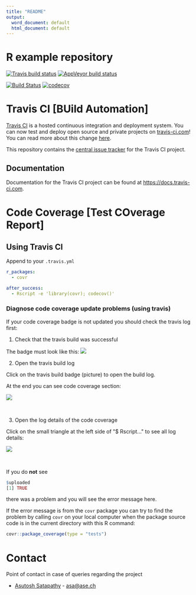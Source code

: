 ```yaml
---
title: "README"
output:
  word_document: default
  html_document: default
---
```


# R example repository
<!-- badges: start -->
[![Travis build status](https://travis-ci.org/marchandpatrick/solar.system.svg?branch=master)](https://travis-ci.org/marchandpatrick/solar.system)
[![AppVeyor build status](https://ci.appveyor.com/api/projects/status/github/marchandpatrick/solar.system?branch=master&svg=true)](https://ci.appveyor.com/project/marchandpatrick/solar.system)
<!-- badges: end -->

[![Build Status](https://travis-ci.org/mrtyormaa/solar.system.svg?branch=master)](https://travis-ci.org/mrtyormaa/solar.system) [![codecov](https://codecov.io/gh/mrtyormaa/solar.system/branch/master/graph/badge.svg)](https://codecov.io/gh/mrtyormaa/solar.system)

# Travis CI [BUild Automation]

[Travis CI](https://travis-ci.com) is a hosted continuous integration and
deployment system. You can now test and deploy open source and private projects
on [travis-ci.com](https://travis-ci.com)! You can read more about this change 
[here](https://blog.travis-ci.com/2018-05-02-open-source-projects-on-travis-ci-com-with-github-apps).

This repository contains the [central issue
tracker](https://github.com/travis-ci/travis-ci/issues) for the Travis CI
project.

## Documentation

Documentation for the Travis CI project can be found at
<https://docs.travis-ci.com>.


# Code Coverage [Test COverage Report]

## Using Travis CI

Append to your `.travis.yml`

```yml
r_packages:
  - covr

after_success:
  - Rscript -e 'library(covr); codecov()'
```


### Diagnose code coverage update problems (using travis)

If your code coverage badge is not updated you should check the travis log first:

1. Check that the travis build was successful

The badge must look like this: ![](build_passing.png)


2. Open the travis build log

Click on the travis build badge (picture) to open the build log.

At the end you can see code coverage section:

![](Rscript_covr.png)

</br>

3. Open the log details of the code coverage

Click on the small triangle at the left side of "$ Rscript..." to see all log details:

![](Rscript_covr_success.png)

</br>

If you do **not** see

```R
$uploaded
[1] TRUE
```

there was a problem and you will see the error message here.

If the error message is from the `covr` package you can try to find the problem by calling `covr`
on your local computer when the package source code is in the current directory with this R command:

```R
covr::package_coverage(type = "tests")
```


# Contact
Point of contact in case of queries regarding the project
* [Asutosh Satapathy](https://gitlab.com/mrtyormaa) - asa@ase.ch
